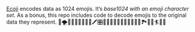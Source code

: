 [Ecoji](https://ecoji.io/) encodes data as 1024 emojis. It’s *base1024 with an emoji character set*. As a bonus, this repo includes code to decode emojis to the original data they represent.
🏯🌪🛵🤤💎🤡🐬👀👺🖍🎛👃👦🐇🦆🤜💎😏🍠👄👥🤐🏞🔧🏧🏄🚾📑